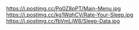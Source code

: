 https://i.postimg.cc/Pq0Z8pPT/Main-Menu.jpg
https://i.postimg.cc/kg1WqhCV/Rate-Your-Sleep.jpg
https://i.postimg.cc/fbVmLjW8/Sleep-Data.jpg
